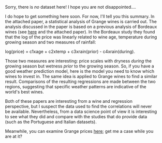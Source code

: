 Sorry, there is *no* dataset here! I hope you are not disappointed.... 

I do hope to get something here soon. For now, I'll tell you this summary. In the attached paper, a statistical analysis of Grange wines is carried out. The analysis discussed in the paper is based on a previous analysis of Bordeaux wines (see [here](http://www.liquidasset.com/orley.htm) and the attached paper). In the Bordeaux study they found that the log of the price was linearly related to wine age, temperature during growing season and two measures of rainfall: 

log(price) = c1xage + c2xtemp + c3xrain(prior) - c4xrain(during).

Those two measures are interesting: price scales with dryness _during_ the growing season but wetness _prior_ to the growing season. So, if you have a good weather prediction model, here is the model you need to know which wines to invest in. The same idea is applied to Grange wines to find a similar result. Comparisons of the resulting regressions are made between the two regions, suggesting that specific weather patterns are indicative of the world's best wines.

Both of these papers are interesting from a wine and regression perspective, but I suspect the data used to find the correlations will never be available. Nevertheless, from a data science point of view it is interesting to see what they did and compare with the studies that do provide data (such as the Portuguese and Italian datasets).

Meanwhile, you can examine Grange prices [here](https://www.wickman.net.au/Grange_Prices.aspx); get me a case while you are at it?
